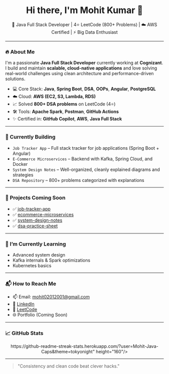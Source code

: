 <h1 align="center">Hi there, I'm Mohit Kumar 👋</h1>
<p align="center">
  🚀 Java Full Stack Developer | 4⭐ LeetCode (800+ Problems) | ☁️ AWS Certified | ⚡ Big Data Enthusiast
</p>
 
---
 
### 🔥 About Me
 
I'm a passionate **Java Full Stack Developer** currently working at **Cognizant**. I build and maintain **scalable, cloud-native applications** and love solving real-world challenges using clean architecture and performance-driven solutions.
 
- 💻 Core Stack: **Java**, **Spring Boot**, **DSA**, **OOPs**, **Angular**, **PostgreSQL**
- ☁️ Cloud: **AWS (EC2, S3, Lambda, RDS)**
- 📈 Solved **800+ DSA problems** on LeetCode (4⭐)
- 🛠️ Tools: **Apache Spark**, **Postman**, **GitHub Actions**
- ✨ Certified in: **GitHub Copilot**, **AWS**, **Java Full Stack**
 
---
 
### 📌 Currently Building
 
- `Job Tracker App` – Full stack tracker for job applications (Spring Boot + Angular)
- `E-Commerce Microservices` – Backend with Kafka, Spring Cloud, and Docker
- `System Design Notes` – Well-organized, cleanly explained diagrams and strategies
- `DSA Repository` – 800+ problems categorized with explanations
 
---
 
### 🚀 Projects Coming Soon
 
- ✅ [job-tracker-app](https://github.com/Mohit-Java-Caps/job-tracker-app)
- ✅ [ecommerce-microservices](https://github.com/Mohit-Java-Caps/ecommerce-microservices)
- ✅ [system-design-notes](https://github.com/Mohit-Java-Caps/system-design-notes)
- ✅ [dsa-practice-sheet](https://github.com/Mohit-Java-Caps/dsa-practice-sheet)
 
---
 
### 🧠 I’m Currently Learning
- Advanced system design
- Kafka internals & Spark optimizations
- Kubernetes basics
 
---
 
### 📬 How to Reach Me
- 📫 Email: mohit02012001@gmail.com  
- 💼 [LinkedIn](https://www.linkedin.com/in/mohit-kumar-a11340214)  
- 🧠 [LeetCode](https://leetcode.com/u/Mohit_72/)  
- 🌐 Portfolio (Coming Soon)
 
---
 
### 📈 GitHub Stats
 
<p align="center">
https://github-readme-streak-stats.herokuapp.com/?user=Mohit-Java-Caps&theme=tokyonight" height="160"/>
</p>
 
---
 
> "Consistency and clean code beat clever hacks."
